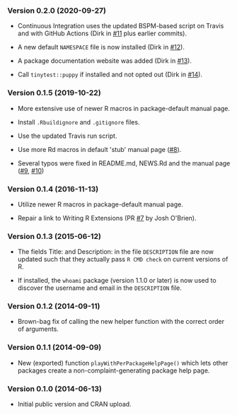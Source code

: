 ### Version 0.2.0 (2020-09-27)

-   Continuous Integration uses the updated BSPM-based script on Travis
    and with GitHub Actions (Dirk in
    [\#11](https://github.com/eddelbuettel/pkgkitten/pull/11) plus
    earlier commits).

-   A new default `NAMESPACE` file is now installed (Dirk in
    [\#12](https://github.com/eddelbuettel/pkgkitten/pull/12)).

-   A package documentation website was added (Dirk in
    [\#13](https://github.com/eddelbuettel/pkgkitten/pull/13)).

-   Call `tinytest::puppy` if installed and not opted out (Dirk in
    [\#14](https://github.com/eddelbuettel/pkgkitten/pull/14)).

### Version 0.1.5 (2019-10-22)

-   More extensive use of newer R macros in package-default manual page.

-   Install `.Rbuildignore` and `.gitignore` files.

-   Use the updated Travis run script.

-   Use more Rd macros in default 'stub' manual page
    ([\#8](https://github.com/eddelbuettel/pkgkitten/pull/8)).

-   Several typos were fixed in README.md, NEWS.Rd and the manual page
    ([\#9](https://github.com/eddelbuettel/pkgkitten/pull/9),
    [\#10](https://github.com/eddelbuettel/pkgkitten/pull/10))

### Version 0.1.4 (2016-11-13)

-   Utilize newer R macros in package-default manual page.

-   Repair a link to Writing R Extensions (PR
    [\#7](https://github.com/eddelbuettel/pkgkitten/pull/7) by Josh
    O\'Brien).

### Version 0.1.3 (2015-06-12)

-   The fields Title: and Description: in the file `DESCRIPTION` file
    are now updated such that they actually pass `R CMD check` on
    current versions of R.

-   If installed, the `whoami` package (version 1.1.0 or later) is now
    used to discover the username and email in the `DESCRIPTION` file.

### Version 0.1.2 (2014-09-11)

-   Brown-bag fix of calling the new helper function with the correct
    order of arguments.

### Version 0.1.1 (2014-09-09)

-   New (exported) function `playWithPerPackageHelpPage()` which lets
    other packages create a non-complaint-generating package help page.

### Version 0.1.0 (2014-06-13)

-   Initial public version and CRAN upload.
